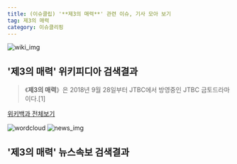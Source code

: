 ```yaml
---
title: (이슈클립) '**제3의 매력**' 관련 이슈, 기사 모아 보기
tag: 제3의 매력
category: 이슈클리핑
---
```

![wiki_img](https://user-images.githubusercontent.com/42597476/44503234-41136a80-a6d0-11e8-9071-6fc6418eafe4.png)
## **'**제3의 매력**'** 위키피디아 검색결과
>《**제3의 매력**》은 2018년 9월 28일부터 JTBC에서 방영중인 JTBC 금토드라마이다.[1]

<a href="https://ko.wikipedia.org/wiki/제3의 매력" target="_blank">위키백과 전체보기</a>

![wordcloud](https://s3.ap-northeast-2.amazonaws.com/lyrics101-wordcloud/2018-09-29-1538197876.png)
![news_img](https://user-images.githubusercontent.com/42597476/44507050-1206f400-a6e4-11e8-8d98-7ffbfebb353f.png)
## **'**제3의 매력**'** 뉴스속보 검색결과

